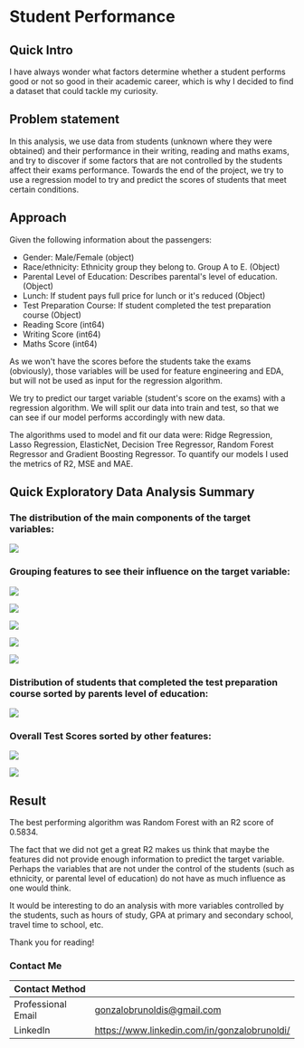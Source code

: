 # Student Performance

## Quick Intro

I have always wonder what factors determine whether a student performs good or not so good in their academic career, which is why I decided to find a dataset that could tackle my curiosity. 

## Problem statement

In this analysis, we use data from students (unknown where they were obtained) and their performance in their writing, reading and maths exams, and try to discover if some factors that are not controlled by the students affect their exams performance. Towards the end of the project, we try to use a regression model to try and predict the scores of students that meet certain conditions.
 
## Approach

Given the following information about the passengers:
- Gender: Male/Female (object)
- Race/ethnicity: Ethnicity group they belong to. Group A to E. (Object)
- Parental Level of Education: Describes parental's level of education. (Object)
- Lunch: If student pays full price for lunch or it's reduced (Object)
- Test Preparation Course: If student completed the test preparation course (Object)
- Reading Score (int64) 
- Writing Score (int64)
- Maths Score (int64)

As we won't have the scores before the students take the exams (obviously), those variables will be used for feature engineering and EDA, but will not be used as input for the regression algorithm. 

We try to predict our target variable (student's score on the exams) with a regression algorithm. We will split our data into train and test, so that we can see if our model performs accordingly with new data. 

The algorithms used to model and fit our data were: Ridge Regression, Lasso Regression, ElasticNet, Decision Tree Regressor, Random Forest Regressor and Gradient Boosting Regressor. To quantify our models I used the metrics of R2, MSE and MAE.  

## Quick Exploratory Data Analysis Summary
### The distribution of the main components of the target variables:

![](Data/Images/2020-11-05_16h15_25.png)

### Grouping features to see their influence on the target variable:

![](Data/Images/2020-11-05_16h17_14.png)

![](Data/Images/2020-11-05_16h17_17.png)

![](Data/Images/2020-11-05_16h17_22.png)

![](Data/Images/2020-11-05_16h17_31.png)

![](Data/Images/2020-11-05_16h17_34.png)



### Distribution of students that completed the test preparation course sorted by parents level of education:

![](Data/Images/2020-11-05_16h18_44.png)


### Overall Test Scores sorted by other features:
![](Data/Images/2020-11-05_16h20_00.png)




![](Data/Images/2020-11-05_16h20_04.png)




## Result

The best performing algorithm was Random Forest with an R2 score of 0.5834.

The fact that we did not get a great R2 makes us think that maybe the features did not provide enough information to predict the target variable. Perhaps the variables that are not under the control of the students (such as ethnicity, or parental level of education) do not have as much influence as one would think.

It would be interesting to do an analysis with more variables controlled by the students, such as hours of study, GPA at primary and secondary school, travel time to school, etc.

Thank you for reading!

### Contact Me

| Contact Method |  |
| --- | --- |
| Professional Email | gonzalobrunoldis@gmail.com |
| LinkedIn | https://www.linkedin.com/in/gonzalobrunoldi/ |
